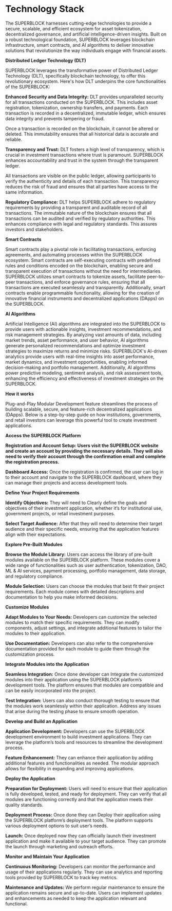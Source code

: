 # Technology Stack

The SUPERBLOCK harnesses cutting-edge technologies to provide a secure, scalable, and efficient ecosystem for asset tokenization, decentralized governance, and artificial intelligence-driven insights. Built on a robust technological foundation, SUPERBLOCK leverages blockchain infrastructure, smart contracts, and AI algorithms to deliver innovative solutions that revolutionize the way individuals engage with financial assets.

**Distributed Ledger Technology (DLT)**

SUPERBLOCK leverages the transformative power of Distributed Ledger Technology (DLT), specifically blockchain technology, to offer this revolutionary ecosystem. Here's how DLT underpins the core functionalities of the SUPERBLOCK:

**Enhanced Security and Data Integrity:** DLT provides unparalleled security for all transactions conducted on the SUPERBLOCK. This includes asset registration, tokenization, ownership transfers, and payments. Each transaction is recorded in a decentralized, immutable ledger, which ensures data integrity and prevents tampering or fraud.

Once a transaction is recorded on the blockchain, it cannot be altered or deleted. This immutability ensures that all historical data is accurate and reliable.

**Transparency and Trust:** DLT fosters a high level of transparency, which is crucial in investment transactions where trust is paramount. SUPERBLOCK enhances accountability and trust in the system through the transparent ledger.

All transactions are visible on the public ledger, allowing participants to verify the authenticity and details of each transaction. This transparency reduces the risk of fraud and ensures that all parties have access to the same information.

**Regulatory Compliance:** DLT helps SUPERBLOCK adhere to regulatory requirements by providing a transparent and auditable record of all transactions. The immutable nature of the blockchain ensures that all transactions can be audited and verified by regulatory authorities. This enhances compliance with legal and regulatory standards. This assures investors and stakeholders.

**Smart Contracts**

Smart contracts play a pivotal role in facilitating transactions, enforcing agreements, and automating processes within the SUPERBLOCK ecosystem. Smart contracts are self-executing contracts with predefined rules and conditions encoded on the blockchain, enabling secure and transparent execution of transactions without the need for intermediaries. SUPERBLOCK utilizes smart contracts to tokenize assets, facilitate peer-to-peer transactions, and enforce governance rules, ensuring that all transactions are executed seamlessly and transparently. Additionally, smart contracts enable programmable functionality, allowing for the creation of innovative financial instruments and decentralized applications (DApps) on the SUPERBLOCK.

**AI Algorithms**

Artificial Intelligence (AI) algorithms are integrated into the SUPERBLOCK to provide users with actionable insights, investment recommendations, and risk management strategies. By analyzing vast amounts of data, including market trends, asset performance, and user behavior, AI algorithms generate personalized recommendations and optimize investment strategies to maximize returns and minimize risks. SUPERBLOCK's AI-driven analytics provide users with real-time insights into asset performance, market dynamics, and investment opportunities, enabling informed decision-making and portfolio management. Additionally, AI algorithms power predictive modeling, sentiment analysis, and risk assessment tools, enhancing the efficiency and effectiveness of investment strategies on the SUPERBLOCK.

**How it works**

Plug-and-Play Modular Development feature streamlines the process of building scalable, secure, and feature-rich decentralized applications (DApps). Below is a step-by-step guide on how institutions, governments, and retail investors can leverage this powerful tool to create investment applications.

**Access the SUPERBLOCK Platform**

**Registration and Account Setup: Users visit the SUPERBLOCK website and create an account by providing the necessary details. They will also need to verify their account through the confirmation email and complete the registration process.**

**Dashboard Access:** Once the registration is confirmed, the user can log in to their account and navigate to the SUPERBLOCK dashboard, where they can manage their projects and access development tools.

**Define Your Project Requirements**

**Identify Objectives:** They will need to Clearly define the goals and objectives of their investment application, whether it’s for institutional use, government projects, or retail investment purposes.

**Select Target Audience:** After that they will need to determine their target audience and their specific needs, ensuring that the application features align with their expectations.

**Explore Pre-Built Modules**

**Browse the Module Library:** Users can access the library of pre-built modules available on the SUPERBLOCK platform. These modules cover a wide range of functionalities such as user authentication, tokenization, DAO, ML & AI services, payment processing, portfolio management, data storage, and regulatory compliance.

**Module Selection:** Users can choose the modules that best fit their project requirements. Each module comes with detailed descriptions and documentation to help you make informed decisions.

**Customize Modules**

**Adapt Modules to Your Needs:** Developers can customize the selected modules to match their specific requirements. They can modify components, adjust settings, and integrate additional features to tailor the modules to their application.

**Use Documentation:** Developers can also refer to the comprehensive documentation provided for each module to guide them through the customization process.

**Integrate Modules into the Application**

**Seamless Integration:** Once done developer can Integrate the customized modules into their application using the SUPERBLOCK platform’s development tools. The platform ensures that modules are compatible and can be easily incorporated into the project.

**Test Integration:** Users can also conduct thorough testing to ensure that the modules work seamlessly within their application. Address any issues that arise during the testing phase to ensure smooth operation.

**Develop and Build an Application**

**Application Development:** Developers can use the SUPERBLOCK development environment to build investment applications. They can leverage the platform’s tools and resources to streamline the development process.

**Feature Enhancement:** They can enhance their application by adding additional features and functionalities as needed. The modular approach allows for flexibility in expanding and improving applications.

**Deploy the Application**

**Preparation for Deployment:** Users will need to ensure that their application is fully developed, tested, and ready for deployment. They can verify that all modules are functioning correctly and that the application meets their quality standards.

**Deployment Process:** Once done they can Deploy their application using the SUPERBLOCK platform’s deployment tools. The platform supports various deployment options to suit user’s needs.

**Launch:** Once deployed now they can officially launch their investment application and make it available to your target audience. They can promote the launch through marketing and outreach efforts.

**Monitor and Maintain Your Application**

**Continuous Monitoring:** Developers can monitor the performance and usage of their applications regularly. They can use analytics and reporting tools provided by SUPERBLOCK to track key metrics.

**Maintenance and Updates:** We perform regular maintenance to ensure the application remains secure and up-to-date. Users can implement updates and enhancements as needed to keep the application relevant and functional.
